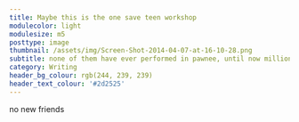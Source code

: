 ```yaml
---
title: Maybe this is the one save teen workshop
modulecolor: light
modulesize: m5
posttype: image
thumbnail: /assets/img/Screen-Shot-2014-04-07-at-16-10-28.png
subtitle: none of them have ever performed in pawnee, until now millions and millions
category: Writing
header_bg_colour: rgb(244, 239, 239)
header_text_colour: '#2d2525'
---
```

<p>
	            no new friends
</p>